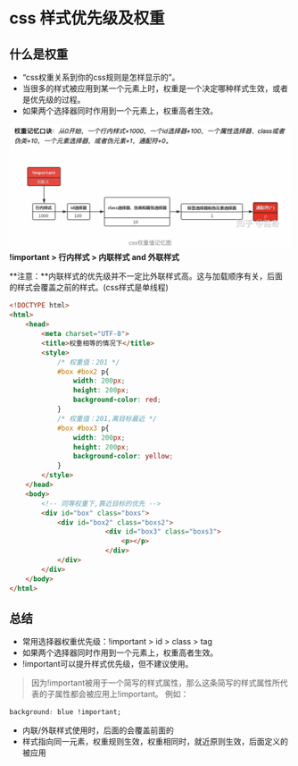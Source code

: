# css 样式优先级及权重
## 什么是权重
* “css权重关系到你的css规则是怎样显示的”。
* 当很多的样式被应用到某一个元素上时，权重是一个决定哪种样式生效，或者是优先级的过程。
* 如果两个选择器同时作用到一个元素上，权重高者生效。

![css权重优先级](./icon/css权重优先级.png)
**!important > 行内样式 > 内联样式 and 外联样式**

**注意：**内联样式的优先级并不一定比外联样式高。这与加载顺序有关，后面的样式会覆盖之前的样式。(css样式是单线程)

```html
<!DOCTYPE html>
<html>
	<head>
		<meta charset="UTF-8">
		<title>权重相等的情况下</title>
		<style>
			/* 权重值：201 */
			#box #box2 p{
				width: 200px;
				height: 200px;
				background-color: red;
			}
			/* 权重值：201,离目标最近 */
			#box #box3 p{
				width: 200px;
				height: 200px;
				background-color: yellow;
			}
		</style>
	</head>
	<body>
		<!-- 同等权重下,靠近目标的优先 -->
		<div id="box" class="boxs">
			<div id="box2" class="boxs2">
		    	        <div id="box3" class="boxs3">
		      		        <p></p>
		    	        </div>
		 	</div>
		</div>
	</body>
</html>
```

## 总结
* 常用选择器权重优先级：!important > id > class > tag
* 如果两个选择器同时作用到一个元素上，权重高者生效。
* !important可以提升样式优先级，但不建议使用。
> 因为!important被用于一个简写的样式属性，那么这条简写的样式属性所代表的子属性都会被应用上!important。 例如：
```css
background: blue !important;
```
* 内联/外联样式使用时，后面的会覆盖前面的
* 样式指向同一元素，权重规则生效，权重相同时，就近原则生效，后面定义的被应用



